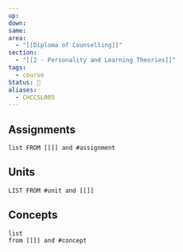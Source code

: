 ```yaml
---
up: 
down: 
same: 
area:
  - "[[Diploma of Counselling]]"
section:
  - "[[2 - Personality and Learning Theories]]"
tags:
  - course
Status: 🌳
aliases:
  - CHCCSL005
---
```

## Assignments
```dataview
list FROM [[]] and #assignment 
```
## Units
```dataview
LIST FROM #unit and [[]]
```


## Concepts 
```dataview
list 
from [[]] and #concept 
```